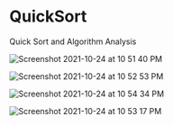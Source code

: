 # QuickSort
Quick Sort and Algorithm Analysis

![Screenshot 2021-10-24 at 10 51 40 PM](https://user-images.githubusercontent.com/52467793/138632040-12543882-f522-4c9a-8671-f4b408f2255e.png)

![Screenshot 2021-10-24 at 10 52 53 PM](https://user-images.githubusercontent.com/52467793/138632111-ad7486d8-d4a2-49ec-bedf-43e80fb6018d.png)

![Screenshot 2021-10-24 at 10 54 34 PM](https://user-images.githubusercontent.com/52467793/138632236-01bfb3d9-c15a-43ac-a390-1a37b5d97205.png)

![Screenshot 2021-10-24 at 10 53 17 PM](https://user-images.githubusercontent.com/52467793/138632139-29d737b6-8686-4200-9446-037648083de6.png)
